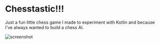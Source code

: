 # Chesstastic!!!

Just a fun little chess game I made to experiment with Kotlin and because I've always wanted to build a chess AI. 

![screenshot](https://lh3.googleusercontent.com/AnZmLnn27jnn0A8QG7RXozsxUH-9EJw64bvEH33IGTizqu5VHhEtI-YP9G0xWRs94vNRE7AzMP36p_1tLT59uuX3TbrbwlOuZvWbnku4MKqmU-iqdgHaleRy10BZ0xeBgSLcqYfncsUWjvCwxsnc-TeW_eoiJbdinA3UuX7o72FMSW_lQN3Ec1mskJ3WEv8ZXpemCXqhB9P8BJJv6ImGz-Fi4D4UKMn3H0soLbIIL1-LFoWG7f-xWI8S0pSXwPSVhIfPVvAw1k0Ha9e1W5YNyNQz8lRXM56d3CMoc10Iw84gFhTpvWLU7BXdMWS3oF8E3IPIcPPD4iwevQ23EQQ6CkdmbnsB_AhYKJk12PG5b2CTFCL3N29Ii3q4V8uJq5KTzSAmoxhbAnLUabsddi-A3D3_JXgR8bnOvVofDyygT4vuG5eDC4MdrXCWc_s-min9R7_2ccErgghRo30B_Fr5h25VGz6kQGJMlFfIeW_RmWPsLbWl1pENynJNB-xGV-Cc9pQmihENV9yw8HQSMpZukbliNnn_5j9cfGV-3TTplnYjgdNGd4N7qgXt9P7ed9W4V6ZG7pi0KCwsL0G2XLtEgnL-0wBEr7Spiiz9vbEBPJeIfBv1aUOzmfC2uk9sYbbNgZT1UN0Gw7vJzdOH2Kg1dh88h4lduwCgKxoNmg33sfxgHoRXM3cWcP41=w1185-h1338-no)
